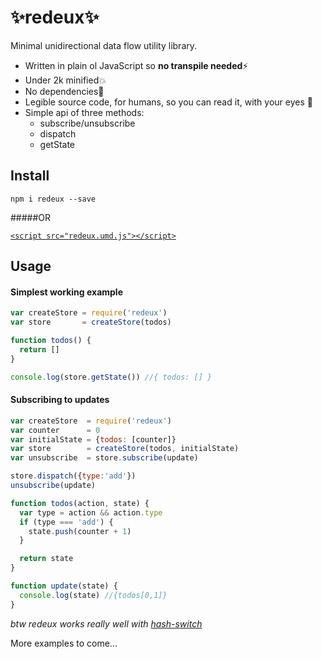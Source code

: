 # ✨redeux✨
Minimal unidirectional data flow utility library.

- Written in plain ol JavaScript so **no transpile needed**⚡️
- Under 2k minified💥
- No dependencies🌟
- Legible source code, for humans, so you can read it, with your eyes 👀
- Simple api of three methods:
    - subscribe/unsubscribe
    - dispatch
    - getState

## Install

`npm i redeux --save`

#####OR

[`<script src="redeux.umd.js"></script>`](https://github.com/kristoferjoseph/redeux/blob/master/example.html)

## Usage

#### Simplest working example

```js
var createStore = require('redeux')
var store       = createStore(todos)

function todos() {
  return []
}

console.log(store.getState()) //{ todos: [] }
```

#### Subscribing to updates

```js
var createStore  = require('redeux')
var counter      = 0
var initialState = {todos: [counter]}
var store        = createStore(todos, initialState)
var unsubscribe  = store.subscribe(update)

store.dispatch({type:'add'})
unsubscribe(update)

function todos(action, state) {
  var type = action && action.type
  if (type === 'add') {
    state.push(counter + 1)
  }

  return state
}

function update(state) {
  console.log(state) //{todos[0,1]}
}
```

_btw redeux works really well with [hash-switch](https://github.com/kristoferjoseph/hash-switch)_

More examples to come...
